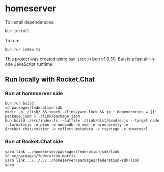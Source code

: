 # homeserver

To install dependencies:

```bash
bun install
```

To run:

```bash
bun run index.ts
```

This project was created using `bun init` in bun v1.0.30. [Bun](https://bun.sh) is a fast all-in-one JavaScript runtime.


## Run locally with Rocket.Chat

### Run at homeserver side
```shell
bun run build
cd packages/federation-sdk
mkdir -p ./link/ && touch ./link/yarn.lock && jq '.dependencies = {}' package.json > ./link/package.json
bun build ./src/index.ts --outfile ./link/dist/bundle.js --target node --format=cjs -e pino -e mongodb -e zod -e pino-pretty -e @rocket.chat/emitter -e reflect-metadata -e tsyringe -e tweetnacl
```

### Run at Rocket.Chat side
```shell
yarn link ../homeserver/packages/federation-sdk/link
cd ee/packages/federation-matrix
yarn link ../../../../homeserver/packages/federation-sdk/link
yarn
```
